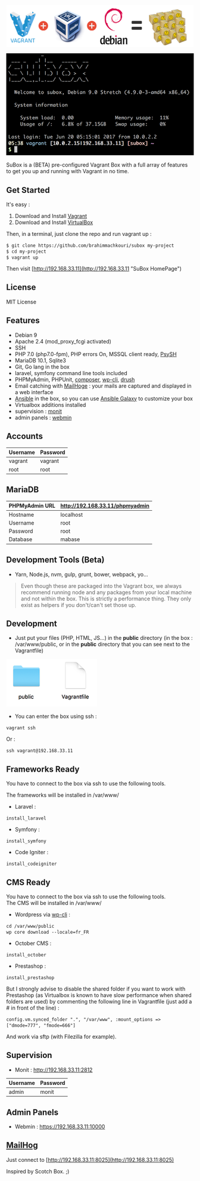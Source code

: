 ![SuBoxes](https://raw.githubusercontent.com/brahimmachkouri/subox-infos/master/images/vagrant-virtualbox-debian.png)

![SuBox](https://raw.githubusercontent.com/brahimmachkouri/subox-infos/master/images/subox3.png)

SuBox is a (BETA) pre-configured Vagrant Box with a full array of features to get you up and running with Vagrant in no time. 

## Get Started

It's easy :

1. Download and Install [Vagrant](https://www.vagrantup.com/downloads.html)
2. Download and Install [VirtualBox](https://www.virtualbox.org/wiki/Downloads)

Then, in a terminal, just clone the repo and run vagrant up :

```
$ git clone https://github.com/brahimmachkouri/subox my-project
$ cd my-project
$ vagrant up
```

Then visit [http://192.168.33.11](http://192.168.33.11 "SuBox HomePage")

## License 

MIT License

## Features

* Debian 9
* Apache 2.4 (mod_proxy_fcgi activated)
* SSH
* PHP 7.0 (php7.0-fpm), PHP errors On, MSSQL client ready, [PsySH](http://psysh.org/)
* MariaDB 10.1, Sqlite3
* Git, Go lang in the box
* laravel, symfony command line tools included
* PHPMyAdmin, PHPUnit, [composer](https://getcomposer.org/doc/01-basic-usage.md), [wp-cli](https://make.wordpress.org/cli/handbook/quick-start/), [drush](http://www.drush.org/en/master/usage/)
* Email catching with [MailHoge](https://github.com/mailhog/MailHog) : your mails are captured and displayed in a web interface
* [Ansible](https://www.ansible.com) in the box, so you can use [Ansible Galaxy](https://galaxy.ansible.com/list#/roles?page=1&page_size=40&order=-download_count,name) to customize your box
* Virtualbox additions installed
* supervision : [monit](https://mmonit.com/monit)
* admin panels : [webmin](http://www.webmin.com)

## Accounts

| Username  | Password   |
|-----------|------------|
| vagrant   | vagrant    |
| root      | root       |

## MariaDB

| PHPMyAdmin URL | http://192.168.33.11/phpmyadmin |
|-----------|------------|
| Hostname  | localhost  |
| Username  | root       |
| Password  | root       |
| Database  | mabase     |

## Development Tools (Beta)

* Yarn, Node.js, nvm, gulp, grunt, bower, webpack, yo... 
> Even though these are packaged into the Vagrant box, we always recommend running node and any packages from your local machine and not within the box. This is strictly a performance thing. They only exist as helpers if you don't/can't set those up.

## Development

* Just put your files (PHP, HTML, JS...) in the **public** directory (in the box : /var/www/public, or in the **public** directory that you can see next to the Vagrantfile)

![Public directory](https://raw.githubusercontent.com/brahimmachkouri/subox-infos/master/images/public4.png)

* You can enter the box using ssh :
```
vagrant ssh
```
Or :
```
ssh vagrant@192.168.33.11
```

## Frameworks Ready

You have to connect to the box via ssh to use the following tools.

The frameworks will be installed in /var/www/

* Laravel : 
```
install_laravel
```

* Symfony : 
```
install_symfony
```

* Code Igniter : 
```
install_codeigniter
```

## CMS Ready

You have to connect to the box via ssh to use the following tools.  
The CMS will be installed in /var/www/

* Wordpress via [wp-cli](https://make.wordpress.org/cli/handbook/quick-start/) : 
```
cd /var/www/public
wp core download --locale=fr_FR
```

* October CMS : 
```
install_october
```

* Prestashop :
```
install_prestashop
```
But I strongly advise to disable the shared folder if you want to work with Prestashop (as Virtualbox is known to have slow performance when shared folders are used) by commenting the following line in Vagrantfile (just add a # in front of the line) :  
```
config.vm.synced_folder ".", "/var/www", :mount_options => ["dmode=777", "fmode=666"]  
```
And work via sftp (with Filezilla for example).


## Supervision 

* Monit : http://192.168.33.11:2812

| Username  | Password   |
|-----------|------------|
| admin     | monit      |

## Admin Panels

* Webmin : https://192.168.33.11:10000

## [MailHog](https://github.com/mailhog/MailHog) 

Just connect to [http://192.168.33.11:8025](http://192.168.33.11:8025)

Inspired by Scotch Box. ;)
